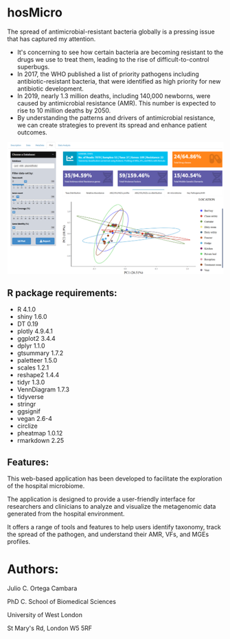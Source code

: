 # hosMicro
The spread of antimicrobial-resistant bacteria globally is a pressing issue that has captured my attention.

- It's concerning to see how certain bacteria are becoming resistant to the drugs we use to treat them, leading to the rise of difficult-to-control superbugs.
- In 2017, the WHO published a list of priority pathogens including antibiotic-resistant bacteria, that were identified as high priority for new antibiotic development.
- In 2019, nearly 1.3 million deaths, including 140,000 newborns, were caused by antimicrobial resistance (AMR). This number is expected to rise to 10 million deaths by 2050.
- By understanding the patterns and drivers of antimicrobial resistance, we can create strategies to prevent its spread and enhance patient outcomes.

![](www/hosMicro_shinnyApp.png)

## R package requirements:
- R 4.1.0
- shiny 1.6.0
- DT 0.19
- plotly 4.9.4.1
- ggplot2 3.4.4
- dplyr 1.1.0
- gtsummary 1.7.2
- paletteer 1.5.0
- scales 1.2.1
- reshape2 1.4.4
- tidyr 1.3.0
- VennDiagram 1.7.3
- tidyverse
- stringr
- ggsignif
- vegan 2.6-4
- circlize
- pheatmap 1.0.12
- rmarkdown 2.25

## Features:

This web-based application has been developed to facilitate the exploration of the hospital microbiome.

The application is designed to provide a user-friendly interface for researchers and clinicians to analyze and visualize the metagenomic data generated from the hospital environment.

It offers a range of tools and features to help users identify taxonomy, track the spread of the pathogen, and understand their AMR, VFs, and MGEs profiles.

# Authors:
Julio C. Ortega Cambara 

PhD C. School of Biomedical Sciences

University of West London

St Mary's Rd, London W5 5RF
  

